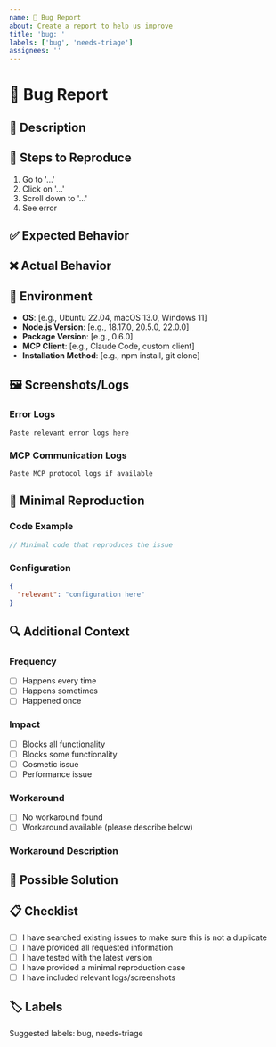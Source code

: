 ```yaml
---
name: 🐛 Bug Report
about: Create a report to help us improve
title: 'bug: '
labels: ['bug', 'needs-triage']
assignees: ''
---
```


# 🐛 Bug Report

## 📝 Description
<!-- A clear and concise description of what the bug is -->

## 🔄 Steps to Reproduce
1. Go to '...'
2. Click on '...'
3. Scroll down to '...'
4. See error

## ✅ Expected Behavior
<!-- A clear and concise description of what you expected to happen -->

## ❌ Actual Behavior
<!-- A clear and concise description of what actually happened -->

## 📱 Environment
<!-- Please complete the following information -->
- **OS**: [e.g., Ubuntu 22.04, macOS 13.0, Windows 11]
- **Node.js Version**: [e.g., 18.17.0, 20.5.0, 22.0.0]
- **Package Version**: [e.g., 0.6.0]
- **MCP Client**: [e.g., Claude Code, custom client]
- **Installation Method**: [e.g., npm install, git clone]

## 🖼 Screenshots/Logs
<!-- If applicable, add screenshots or log output to help explain your problem -->

### Error Logs
```
Paste relevant error logs here
```

### MCP Communication Logs
```
Paste MCP protocol logs if available
```

## 🧪 Minimal Reproduction
<!-- Please provide the smallest possible reproduction case -->

### Code Example
```typescript
// Minimal code that reproduces the issue
```

### Configuration
```json
{
  "relevant": "configuration here"
}
```

## 🔍 Additional Context
<!-- Add any other context about the problem here -->

### Frequency
- [ ] Happens every time
- [ ] Happens sometimes
- [ ] Happened once

### Impact
- [ ] Blocks all functionality
- [ ] Blocks some functionality  
- [ ] Cosmetic issue
- [ ] Performance issue

### Workaround
<!-- Is there a temporary workaround? -->
- [ ] No workaround found
- [ ] Workaround available (please describe below)

### Workaround Description
<!-- If you found a workaround, please describe it -->

## 🔧 Possible Solution
<!-- If you have ideas on how to fix this bug, please describe them -->

## 📋 Checklist
<!-- Please check all that apply -->
- [ ] I have searched existing issues to make sure this is not a duplicate
- [ ] I have provided all requested information
- [ ] I have tested with the latest version
- [ ] I have provided a minimal reproduction case
- [ ] I have included relevant logs/screenshots

## 🏷 Labels
<!-- The maintainers will add appropriate labels, but you can suggest them -->
Suggested labels: bug, needs-triage

<!-- If this is a security issue, please email instead of creating a public issue -->